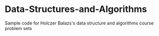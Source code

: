 # Data-Structures-and-Algorithms
Sample code for Holczer Balazs's data structure and algorithms course problem sets
